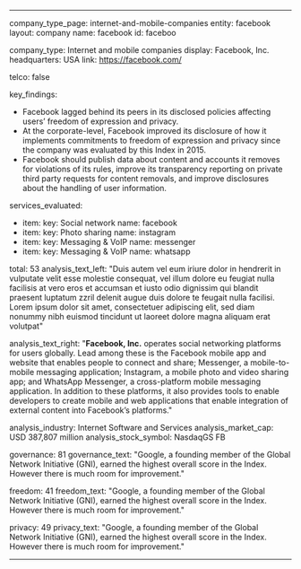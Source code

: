 ---

company_type_page: internet-and-mobile-companies
entity: facebook
layout: company
name: facebook
id: faceboo

company_type: Internet and mobile companies
display: Facebook, Inc.
headquarters: USA
link: https://facebook.com/

telco: false

key_findings:
  - Facebook lagged behind its peers in its disclosed policies affecting users’ freedom of expression and privacy.
  - At the corporate-level, Facebook improved its disclosure of how it implements  commitments to freedom of expression and privacy since the company was evaluated by this Index in 2015.
  - Facebook should publish data about content and accounts it removes for violations of its rules, improve its transparency reporting on private third party requests for content removals, and improve disclosures about the handling of user information.


services_evaluated:
  - item:
    key: Social network
    name: facebook
  - item:
    key: Photo sharing
    name: instagram
  - item:
    key: Messaging & VoIP
    name: messenger
  - item:
    key: Messaging & VoIP
    name: whatsapp

total: 53
analysis_text_left: "Duis autem vel eum iriure dolor in hendrerit in vulputate velit esse molestie consequat, vel illum dolore eu feugiat nulla facilisis at vero eros et accumsan et iusto odio dignissim qui blandit praesent luptatum zzril delenit augue duis dolore te feugait nulla facilisi. Lorem ipsum dolor sit amet, consectetuer adipiscing elit, sed diam nonummy nibh euismod tincidunt ut laoreet dolore magna aliquam erat volutpat"

analysis_text_right: "**Facebook, Inc.** operates social networking platforms for users globally. Lead among these is the Facebook mobile app and website that enables people to connect and share; Messenger, a mobile-to-mobile messaging application; Instagram, a mobile photo and video sharing app; and WhatsApp Messenger, a cross-platform mobile messaging application. In addition to these platforms, it also provides tools to enable developers to create mobile and web applications that enable integration of external content into Facebook’s platforms."

analysis_industry: Internet Software and Services
analysis_market_cap: USD 387,807 million
analysis_stock_symbol: NasdaqGS FB

governance: 81
governance_text: "Google, a founding member of the Global Network Initiative (GNI), earned the highest overall score in the Index. However there is much room for improvement."

freedom: 41
freedom_text: "Google, a founding member of the Global Network Initiative (GNI), earned the highest overall score in the Index. However there is much room for improvement."

privacy: 49
privacy_text: "Google, a founding member of the Global Network Initiative (GNI), earned the highest overall score in the Index. However there is much room for improvement."

---